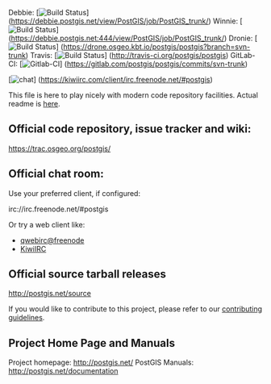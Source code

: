 Debbie:
 [![Build Status](https://debbie.postgis.net/buildStatus/icon?job=PostGIS_trunk)]
 (https://debbie.postgis.net/view/PostGIS/job/PostGIS_trunk/)
Winnie:
 [![Build Status](https://debbie.postgis.net:444/buildStatus/icon?job=PostGIS_trunk)]
 (https://debbie.postgis.net:444/view/PostGIS/job/PostGIS_trunk/)
Dronie:
 [![Build Status](https://drone.osgeo.kbt.io/api/badges/postgis/postgis/status.svg?branch=svn-trunk)]
 (https://drone.osgeo.kbt.io/postgis/postgis?branch=svn-trunk)
Travis:
 [![Build Status](https://secure.travis-ci.org/postgis/postgis.png)]
 (http://travis-ci.org/postgis/postgis)
GitLab-CI:
 [![Gitlab-CI](https://gitlab.com/postgis/postgis/badges/svn-trunk/build.svg)]
 (https://gitlab.com/postgis/postgis/commits/svn-trunk)

[![chat](https://img.shields.io/badge/chat-on%20freenode-brightgreen.svg)]
(https://kiwiirc.com/client/irc.freenode.net/#postgis)

This file is here to play nicely with modern code repository facilities.
Actual readme is [here](README.postgis).

## Official code repository, issue tracker and wiki:
https://trac.osgeo.org/postgis/

## Official chat room:

Use your preferred client, if configured:

 irc://irc.freenode.net/#postgis

Or try a web client like:
 - [qwebirc@freenode](https://webchat.freenode.net/?channels=#postgis)
 - [KiwiIRC](https://kiwiirc.com/client/irc.freenode.net/#postgis)

## Official source tarball releases
http://postgis.net/source

If you would like to contribute to this project, please refer to our
[contributing guidelines](CONTRIBUTING.md).

## Project Home Page and Manuals
Project homepage: http://postgis.net/
PostGIS Manuals: http://postgis.net/documentation
